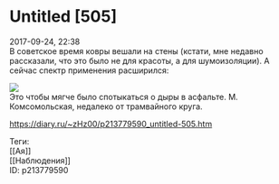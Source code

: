 Untitled [505]
===============

   
 2017-09-24, 22:38   
  В советское время ковры вешали на стены (кстати, мне недавно рассказали, что это было не для красоты, а для шумоизоляции). А сейчас спектр применения расширился:   
   
   [![](https://i.imgur.com/FTaldWcl.jpg)](https://i.imgur.com/FTaldWc.jpg)     
 Это чтобы мягче было спотыкаться о дыры в асфальте. М. Комсомольская, недалеко от трамвайного круга.   
    
 <https://diary.ru/~zHz00/p213779590_untitled-505.htm>   
   
 Теги:   
 [[Ая]]   
 [[Наблюдения]]   
 ID: p213779590
